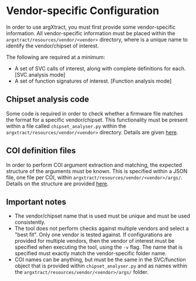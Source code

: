 # Vendor-specific Configuration
In order to use argXtract, you must first provide some vendor-specific information. All vendor-specific information must be placed within the `argxtract/resources/vendor/<vendor>` directory, where <vendor> is a unique name to identify the vendor/chipset of interest.

The following are required at a minimum:
* A set of SVC calls of interest, along with complete definitions for each. [SVC analysis mode]
* A set of function signatures of interest. [Function analysis mode]

## Chipset analysis code
Some code is required in order to check whether a firmware file matches the format for a specific vendor/chipset. This functionality must be present within a file called `chipset_analyser.py` within the `argxtract/resources/vendor/<vendor>` directory. Details are given [here](chipset-analysis.md).

## COI definition files
In order to perform COI argument extraction and matching, the expected structure of the arguments must be known. This is specified within a JSON file, one file per COI, within `argxtract/resources/vendor/<vendor>/args/`. Details on the structure are provided [here](arg-definitions.md).

## Important notes
* The vendor/chipset name that is used must be unique and must be used consistently.
* The tool does not perform checks against multiple vendors and select a "best fit". Only one vendor is tested against. If configurations are provided for multiple vendors, then the vendor of interest must be specified when executing the tool, using the `-v` flag. The name that is specified must exactly match the vendor-specific folder name.
* COI names can be anything, but must be the same in the SVC/function object that is provided within `chipset_analyser.py` and as names within the `argxtract/resources/vendor/<vendor>/args/` folder.